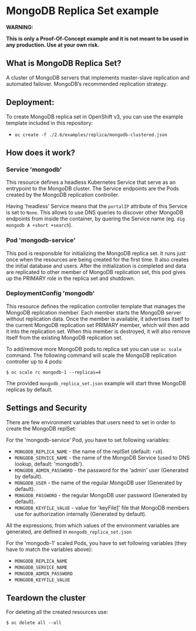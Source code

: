 # MongoDB Replica Set example

**WARNING:**

**This is only a Proof-Of-Concept example and it is not meant to be used in any
production. Use at your own risk.**

## What is MongoDB Replica Set?

A cluster of MongoDB servers that implements master-slave replication and automated failover.
MongoDB’s recommended replication strategy.

## Deployment:

To create MongoDB replica set in OpenShift v3, you can use the example template
included in this repository:

* `oc create -f ./2.6/examples/replica/mongodb-clustered.json`

## How does it work?

### Service 'mongodb'

This resource defines a headless Kubernetes Service that serve as an entrypoint
to the MongoDB cluster. The Service endpoints are the Pods created by the
MongoDB replication controller.

Having 'headless' Service means that the `portalIP` attribute of this Service is
set to `None`. This allows to use DNS queries to discover other MongoDB
endpoints from inside the container, by quering the Service name (eg. `dig
mongodb A +short +search`).

### Pod 'mongodb-service'

This pod is responsible for initializing the MongoDB replica set. It runs just
once when the resources are being created for the first time. It also creates
the initial database and users. After the initialization is completed and data
are replicated to other member of MongoDB replication set, this pod gives up the
PRIMARY role in the replica set and shutdown.

### DeploymentConfig 'mongodb'

This resource defines the replication controller template that manages the
MongoDB replication member. Each member starts the MongoDB server without
replication data. Once the member is available, it advertises itself to the
current MongoDB replication set PRIMARY member, which will then add it into the
replication set.
When this member is destroyed, it will also remove itself from the existing
MongoDB replication set.

To add/remove more MongoDB pods to replica set you can use `oc scale` command.
The following command will scale the MongoDB replication controller up to 4 pods:

```
$ oc scale rc mongodb-1 --replicas=4
```

The provided `mongodb_replica_set.json` example will start three MongoDB replicas
by default.

## Settings and Security

There are few environment variables that users need to set in order to create
the MongoDB replSet:

For the 'mongodb-service' Pod, you have to set following variables:

* `MONGODB_REPLICA_NAME` - the name of the replSet (default: `rs0`).
* `MONGODB_SERVICE_NAME` - the name of the MongoDB Service (used to DNS lookup, default: 'mongodb').
* `MONGODB_ADMIN_PASSWORD` - the password for the 'admin' user (Generated by default).
* `MONGODB_USER` - the name of the regular MongoDB user (Generated by default).
* `MONGODB_PASSWORD` - the regular MongoDB user password (Generated by default).
* `MONGODB_KEYFILE_VALUE` - value for 'keyFile[1](http://docs.mongodb.org/manual/tutorial/generate-key-file)' file that MongoDB members use for authorization internally (Generated by default).

All the expressions, from which values of the environment variables are generated,
are defined in `mongodb_replica_set.json`

For the 'mongodb-1' scaled Pods, you have to set following variables (they have to match the variables above):

* `MONGODB_REPLICA_NAME`
* `MONGODB_SERVICE_NAME`
* `MONGODB_ADMIN_PASSWORD`
* `MONGODB_KEYFILE_VALUE`

## Teardown the cluster
For deleting all the created resources use:

```
$ oc delete all --all
```
